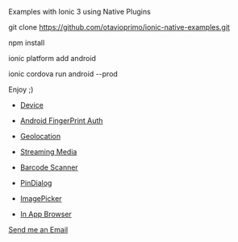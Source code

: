 Examples with Ionic 3 using Native Plugins

git clone https://github.com/otavioprimo/ionic-native-examples.git

npm install

ionic platform add android

ionic cordova run android --prod

Enjoy ;)

- [Device](https://ionicframework.com/docs/native/device "Device Page")

- [Android FingerPrint Auth](https://ionicframework.com/docs/native/android-fingerprint-auth "Android FingerPrint Auth")

- [Geolocation](https://ionicframework.com/docs/native/geolocation "Geolocation Page")

- [Streaming Media](https://ionicframework.com/docs/native/streaming-media "Streaming Media Page")

- [Barcode Scanner](https://ionicframework.com/docs/native/zbar "Zbar Page")

- [PinDialog](https://ionicframework.com/docs/native/pin-dialog "Pin Dialog Page")

- [ImagePicker](https://ionicframework.com/docs/native/image-picker "Image Picker Page")

- [In App Browser](https://ionicframework.com/docs/native/in-app-browser "In App Browser")



[Send me an Email](mailto:otavioprimo@gmail.com)
